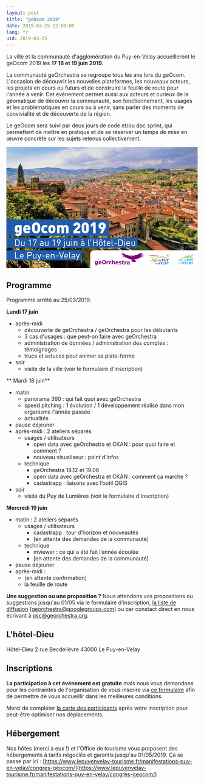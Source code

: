 ```yaml
---
layout: post
title: "geOcom 2019"
date: 2019-03-25 12:00:00
lang: fr
uid: 2019-03-25
---
```


La ville et la communauté d'agglomération du Puy-en-Velay accueilleront le geOcom 2019 les **17 18 et 19 juin 2019**.

La communauté geOrchestra se regroupe tous les ans lors du geOcom. L'occasion de découvrir les nouvelles plateformes, les nouveaux acteurs, les projets en cours ou futurs et de construire la feuille de route pour l'année à venir. Cet événement permet aussi aux acteurs et curieux de la géomatique de découvrir la communauté, son fonctionnement, les usages et les problématiques en cours ou à venir, sans parler des moments de convivialité et de découverte de la région.

Le geOcom sera suivi par deux jours de code et/ou doc sprint, qui permettent de mettre en pratique et de se réserver un temps de mise en œuvre concrète sur les sujets retenus collectivement.

![affiche geOcom 2019](/public/geocom2019/geocom_2019.jpg)

<!--more-->


## Programme

Programme arrêté au 25/03/2019.

**Lundi 17 juin**
- après-midi
  - découverte de geOrchestra / geOrchestra pour les débutants
  - 3 cas d'usages : que peut-on faire avec geOrchestra
  - administration de données / administration des comptes : témoignages
  - trucs et astuces pour animer sa plate-forme
- soir
  - visite de la ville (voir le formulaire d'inscription)

** Mardi 18 juin**
- matin
  - panorama 360 : qui fait quoi avec geOrchestra
  - speed pitching : 1 évolution / 1 développement réalisé dans mon organisme l'année passée
  - actualités
- pause déjeuner
- après-midi : 2 ateliers séparés
  - usages / utilisateurs
    - open data avec geOrchestra et CKAN : pour quoi faire et comment ?
    - nouveau visualiseur : point d’infos
  - technique
	  - geOrchestra 18.12 et 19.06
	  - open data avec geOrchestra et CKAN : comment ça marche ?
	  - cadastrapp : liaisons avec l’outil QGIS
- soir
  - visite du Puy de Lumières (voir le formulaire d'inscription)

**Mercredi 19 juin**
- matin : 2 ateliers séparés
  - usages / utilisateurs
    - cadastrapp : tour d’horizon et nouveautés
    - [en attente des demandes de la communauté]
  - technique
    - mviewer : ce qui a été fait l’année écoulée
    - [en attente des demandes de la communauté]
- pause déjeuner
- après-midi : 
  - [en attente confirmation]
  - la feuille de route


**Une suggestion ou une proposition ?**
Nous attendons vos propositions ou suggestions jusqu'au 01/05 via le formulaire d'inscription, [la liste de diffusion](https://groups.google.com/forum/#!forum/georchestra) (georchestra@googlegroups.com) ou par constact direct en nous écrivant à psc@georchestra.org.


## L'hôtel-Dieu

Hôtel-Dieu
2 rue Becdelièvre
43000 Le Puy-en-Velay


## Inscriptions

**La participation à cet événement est gratuite** mais nous vous demandons pour les contraintes de l'organisation de  vous inscrire via [ce formulaire](https://opendata.agglo-lepuyenvelay.fr/inscriptions-geocom-2019/) afin de permettre de vous accueillir dans les meilleures conditions.


Merci de compléter [la carte des participants](http://umap.openstreetmap.fr/fr/map/participants-au-geocom-2018_210735) après votre inscription pour peut-être optimiser nos déplacements.


## Hébergement

Nos hôtes (merci à eux !) et l'Office de tourisme vous proposent des hébergements à tarifs négociés et garantis jusqu'au 01/05/2019.
Ça se passe par ici : [https://www.lepuyenvelay-tourisme.fr/manifestations-puy-en-velay/congres-geocom/](https://www.lepuyenvelay-tourisme.fr/manifestations-puy-en-velay/congres-geocom/)

